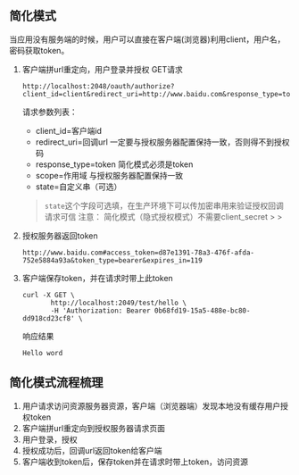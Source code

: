 ## 简化模式
当应用没有服务端的时候，用户可以直接在客户端(浏览器)利用client，用户名，密码获取token。
1. 客户端拼url重定向，用户登录并授权
    GET请求
    ```
    http://localhost:2048/oauth/authorize?client_id=client&redirect_uri=http://www.baidu.com&response_type=token&scope=read
    ```
    请求参数列表：
    - client_id=客户端id
    - redirect_uri=回调url 一定要与授权服务器配置保持一致，否则得不到授权码
    - response_type=token 简化模式必须是token
    - scope=作用域 与授权服务器配置保持一致
    - state=自定义串（可选）
    

    > `state`这个字段可选填，在生产环境下可以传加密串用来验证授权回调请求可信
    > 注意： 简化模式（隐式授权模式）不需要client_secret                                                                                                                                                                                          >
                                                                                                                                                                                                     >
    
2. 授权服务器返回token
    ```
    http://www.baidu.com#access_token=d87e1391-78a3-476f-afda-752e5884a93a&token_type=bearer&expires_in=119
    ```
3. 客户端保存token，并在请求时带上此token
   ```
   curl -X GET \
          http://localhost:2049/test/hello \
          -H 'Authorization: Bearer 0b68fd19-15a5-488e-bc80-dd918cd23cf8' \
   ```
   响应结果
   ```
   Hello word
   ```
   
## 简化模式流程梳理
1. 用户请求访问资源服务器资源，客户端（浏览器端）发现本地没有缓存用户授权token
2. 客户端拼url重定向到授权服务器请求页面
3. 用户登录，授权
4. 授权成功后，回调url返回token给客户端
5. 客户端收到token后，保存token并在请求时带上token，访问资源

